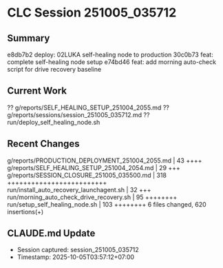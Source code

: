 # CLC Session 251005_035712

## Summary
e8db7b2 deploy: 02LUKA self-healing node to production
30c0b73 feat: complete self-healing node setup
e74bd46 feat: add morning auto-check script for drive recovery baseline

## Current Work
?? g/reports/SELF_HEALING_SETUP_251004_2055.md
?? g/reports/sessions/session_251005_035712.md
?? run/deploy_self_healing_node.sh

## Recent Changes
 g/reports/PRODUCTION_DEPLOYMENT_251004_2055.md |  43 ++++
 g/reports/SELF_HEALING_SETUP_251004_2054.md    |  29 +++
 g/reports/SESSION_CLOSURE_251005_035500.md     | 318 +++++++++++++++++++++++++
 run/install_auto_recovery_launchagent.sh       |  32 +++
 run/morning_auto_check_drive_recovery.sh       |  95 ++++++++
 run/setup_self_healing_node.sh                 | 103 ++++++++
 6 files changed, 620 insertions(+)

## CLAUDE.md Update
- Session captured: session_251005_035712
- Timestamp: 2025-10-05T03:57:12+07:00

